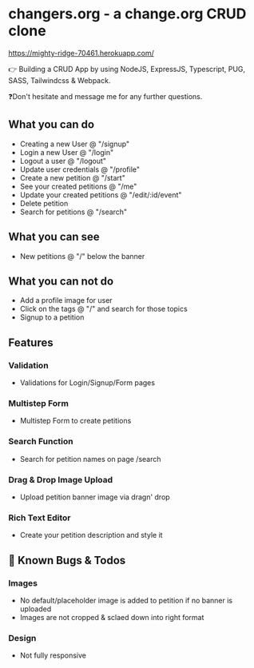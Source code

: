 # changers.org - a change.org CRUD clone
https://mighty-ridge-70461.herokuapp.com/

👉 Building a CRUD App by using NodeJS, ExpressJS, Typescript, PUG, SASS, Tailwindcss & Webpack.

❓Don't hesitate and message me for any further questions.

## What you can do
- Creating a new User @ "/signup"
- Login a new User @ "/login"
- Logout a user @ "/logout"
- Update user credentials @ "/profile"
- Create a new petition @ "/start"
- See your created petitions @ "/me"  
- Update your created petitions @ "/edit/:id/event"  
- Delete petition  
- Search for petitions @ "/search"
## What you can see
- New petitions @ "/" below the banner
## What you can not do
- Add a profile image for user
- Click on the tags @ "/" and search for those topics
- Signup to a petition


## Features
### Validation
- Validations for Login/Signup/Form pages

### Multistep Form
- Multistep Form to create petitions

### Search Function
- Search for petition names on page /search

### Drag & Drop Image Upload
- Upload petition banner image via dragn' drop

### Rich Text Editor
- Create your petition description and style it


## 🐞 Known Bugs & Todos
### Images
- No default/placeholder image is added to petition if no banner is uploaded
- Images are not cropped & sclaed down into right format

### Design
- Not fully responsive




 
